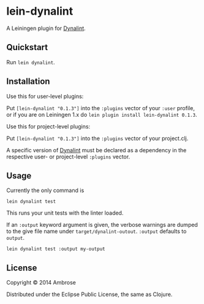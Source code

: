 # lein-dynalint

A Leiningen plugin for [Dynalint](https://github.com/frenchy64/dynalint).

## Quickstart

Run `lein dynalint`.

## Installation

Use this for user-level plugins:

Put `[lein-dynalint "0.1.3"]` into the `:plugins` vector of your
`:user` profile, or if you are on Leiningen 1.x do `lein plugin install
lein-dynalint 0.1.3`.

Use this for project-level plugins:

Put `[lein-dynalint "0.1.3"]` into the `:plugins` vector of your project.clj.

A specific version of [Dynalint](https://github.com/frenchy64/dynalint) 
must be declared as a dependency in the respective user- or project-level
`:plugins` vector.

## Usage

Currently the only command is

```
lein dynalint test
```

This runs your unit tests with the linter loaded.

If an `:output` keyword argument is given, the verbose warnings are dumped to
the give file name under `target/dynalint-outout`. `:output` defaults to `output`.

```
lein dynalint test :output my-output
```

## License

Copyright © 2014 Ambrose

Distributed under the Eclipse Public License, the same as Clojure.
